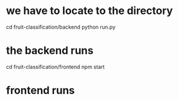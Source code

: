 # we have to locate to the directory
cd fruit-classification/backend
python run.py
# the backend runs
cd fruit-classification/frontend
npm start
# frontend runs
